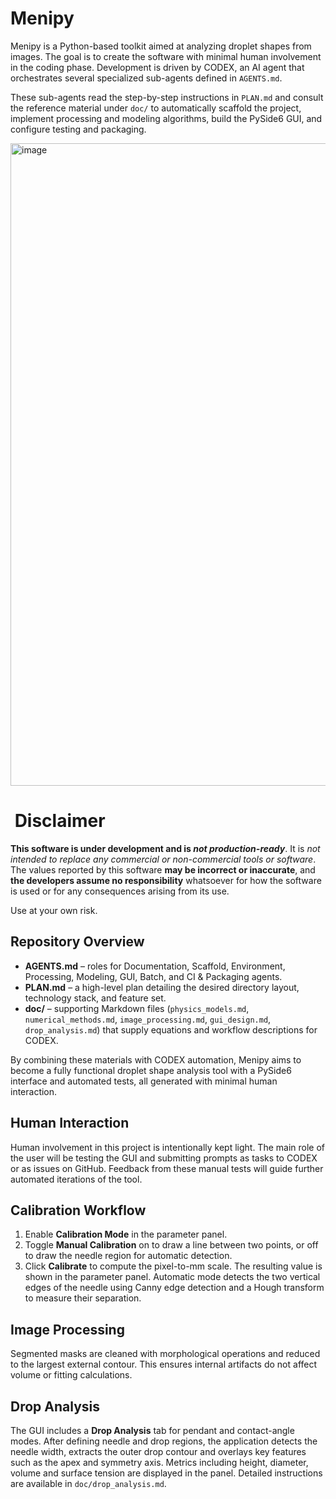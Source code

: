 # Menipy

Menipy is a Python-based toolkit aimed at analyzing droplet shapes from images. The goal is to create the software with minimal human involvement in the coding phase. Development is driven by CODEX, an AI agent that orchestrates several specialized sub-agents defined in `AGENTS.md`.

These sub-agents read the step-by-step instructions in `PLAN.md` and consult the reference material under `doc/` to automatically scaffold the project, implement processing and modeling algorithms, build the PySide6 GUI, and configure testing and packaging.

<img width="1909" height="1028" alt="image" src="https://github.com/user-attachments/assets/45fd8f53-98cc-4c6d-bf59-0e0687c5c7fe" />

# ​​ Disclaimer

**This software is under development and is *not production-ready***. It is *not intended to replace any commercial or non-commercial tools or software*. The values reported by this software **may be incorrect or inaccurate**, and **the developers assume no responsibility** whatsoever for how the software is used or for any consequences arising from its use.

Use at your own risk.

## Repository Overview

- **AGENTS.md** – roles for Documentation, Scaffold, Environment, Processing, Modeling, GUI, Batch, and CI & Packaging agents.
- **PLAN.md** – a high-level plan detailing the desired directory layout, technology stack, and feature set.
- **doc/** – supporting Markdown files (`physics_models.md`, `numerical_methods.md`, `image_processing.md`, `gui_design.md`, `drop_analysis.md`) that supply equations and workflow descriptions for CODEX.

By combining these materials with CODEX automation, Menipy aims to become a fully functional droplet shape analysis tool with a PySide6 interface and automated tests, all generated with minimal human interaction.

## Human Interaction

Human involvement in this project is intentionally kept light. The main role of
the user will be testing the GUI and submitting prompts as tasks to CODEX or as
issues on GitHub. Feedback from these manual tests will guide further automated
iterations of the tool.

## Calibration Workflow

1. Enable **Calibration Mode** in the parameter panel.
2. Toggle **Manual Calibration** on to draw a line between two points, or off to
   draw the needle region for automatic detection.
3. Click **Calibrate** to compute the pixel-to-mm scale. The resulting value is
   shown in the parameter panel.
   Automatic mode detects the two vertical edges of the needle using Canny edge
   detection and a Hough transform to measure their separation.

## Image Processing

Segmented masks are cleaned with morphological operations and reduced to the largest external contour. This ensures internal artifacts do not affect volume or fitting calculations.

## Drop Analysis

The GUI includes a **Drop Analysis** tab for pendant and contact-angle modes. After defining
needle and drop regions, the application detects the needle width, extracts the
outer drop contour and overlays key features such as the apex and symmetry axis.
Metrics including height, diameter, volume and surface tension are displayed in
the panel. Detailed instructions are available in `doc/drop_analysis.md`.
